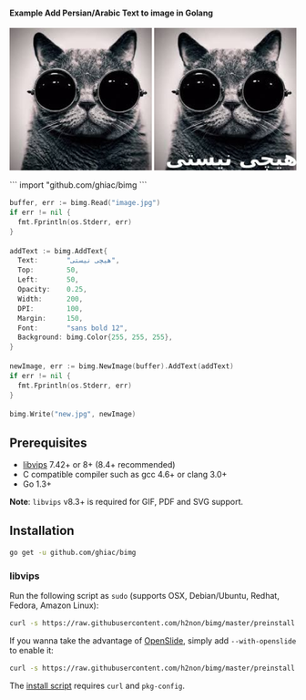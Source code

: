#### Example Add Persian/Arabic Text to image in Golang
<p align="center">
  <img src="image.jpg" title="WritePersianTextOnImageGolang" width="250">
  <img src="new.jpg" title="WritePersianTextOnImageGolang" width="250">
</p>
```
import "github.com/ghiac/bimg
```

```go
buffer, err := bimg.Read("image.jpg")
if err != nil {
  fmt.Fprintln(os.Stderr, err)
}

addText := bimg.AddText{
  Text:       "هیچی نیستی",
  Top:        50,
  Left:       50,
  Opacity:    0.25,
  Width:      200,
  DPI:        100,
  Margin:     150,
  Font:       "sans bold 12",
  Background: bimg.Color{255, 255, 255},
}

newImage, err := bimg.NewImage(buffer).AddText(addText)
if err != nil {
  fmt.Fprintln(os.Stderr, err)
}

bimg.Write("new.jpg", newImage)
```

## Prerequisites

- [libvips](https://github.com/jcupitt/libvips) 7.42+ or 8+ (8.4+ recommended)
- C compatible compiler such as gcc 4.6+ or clang 3.0+
- Go 1.3+

**Note**: `libvips` v8.3+ is required for GIF, PDF and SVG support.

## Installation

```bash
go get -u github.com/ghiac/bimg
```

### libvips

Run the following script as `sudo` (supports OSX, Debian/Ubuntu, Redhat, Fedora, Amazon Linux):
```bash
curl -s https://raw.githubusercontent.com/h2non/bimg/master/preinstall.sh | sudo bash -
```

If you wanna take the advantage of [OpenSlide](http://openslide.org/), simply add `--with-openslide` to enable it:
```bash
curl -s https://raw.githubusercontent.com/h2non/bimg/master/preinstall.sh | sudo bash -s --with-openslide
```

The [install script](https://github.com/h2non/bimg/blob/master/preinstall.sh) requires `curl` and `pkg-config`.

